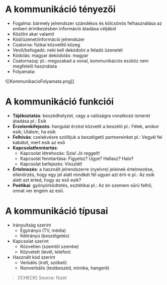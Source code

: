 # A kommunikáció tényezői

- Fogalma: bármely jelrendszer szándékos és kölcsönös felhasználása az emberi érintkezésben információ átadása céljából
- Közölni akar valamit
- Kód/üzenet/információ jelrendszer
- Csatorna: fizikai közvetítő közeg
- Vevő/befogadó: neki kell dekódolni a feladó üzenetét
- Kódolás: magyar dekódolás: magyar
- Csatornazaj: pl.: megszakad a vonal, kommunikációs eszköz nem megfelelő használata
- Folyamata:

![[KommunikacioFolyamata.png]]

# A kommunikáció funkciói

- **Tájékoztatás**: beszédhelyzet, vagy a valóságra vonatkozó ismeret átadása
	pl.: Esik
- **Érzelemkifejezés**: hangulat érzést közvetít a beszélő
	pl.: Félek, amikor esik; Utálom, ha esik
- **Felhívás**: cselekvésre szólítjuk a beszélgető partnereinket
	pl.: Vegyél fel kabátot, mert esik az eső
- **Kapcsolatfenntartás**: 
	- Kapcsolat létrehozás: Szia! Jó reggelt!
	- Kapcsolat fenntartása: Figyelsz? Ugye? Hallasz? Halo?
	- Kapcsolat befejezés: Visszlát!
- **Értelmezés**: a használt jelrendszerre (nyelvre) jeleinek értelmezése, ellenőrzés, hogy egy jel alatt mindkét fél ugyan azt érti-e
	pl.: Az esik alatt azt érted, hogy az eső esik?
- **Poétikai**: gyönyörködtetés, esztétikai
	pl.: Az én szemem sűrű felhő, onnat ver engem az eső.

# A kommunikáció típusai

- Irányultság szerint
	- Egyirányú (TV, média)
	- Kétirányú (beszélgetés)
- Kapcsolat szerint
	- Közvetlen (szemtől szembe)
	- Közvetett (levél, telefon)
- Használt kód szerint
	- Verbális (írott, szóbeli)
	- Nonverbális (testbeszéd, mimika, hangerő)

> [!CHECK] Source: füzet
